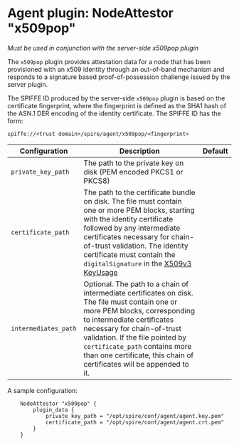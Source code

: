 # Agent plugin: NodeAttestor "x509pop"

*Must be used in conjunction with the server-side x509pop plugin*

The `x509pop` plugin provides attestation data for a node that has been
provisioned with an x509 identity through an out-of-band mechanism and responds
to a signature based proof-of-possession challenge issued by the server
plugin.

The SPIFFE ID produced by the server-side `x509pop` plugin is based on the certificate fingerprint, where the fingerprint is defined as the
SHA1 hash of the ASN.1 DER encoding of the identity certificate. The SPIFFE ID has the form:

```
spiffe://<trust domain>/spire/agent/x509pop/<fingerprint>
```

| Configuration        | Description                                                                                                                                                                                                                                                                                                                                                    | Default |
|----------------------|----------------------------------------------------------------------------------------------------------------------------------------------------------------------------------------------------------------------------------------------------------------------------------------------------------------------------------------------------------------|---------|
| `private_key_path`   | The path to the private key on disk (PEM encoded PKCS1 or PKCS8)                                                                                                                                                                                                                                                                                               |         |
| `certificate_path`   | The path to the certificate bundle on disk. The file must contain one or more PEM blocks, starting with the identity certificate followed by any intermediate certificates necessary for chain-of-trust validation. The identity certificate must contain the `digitalSignature` in the [X509v3 KeyUsage](https://tools.ietf.org/html/rfc5280#section-4.2.1.3) |         |
| `intermediates_path` | Optional. The path to a chain of intermediate certificates on disk. The file must contain one or more PEM blocks, corresponding to intermediate certificates necessary for chain-of-trust validation. If the file pointed by `certificate_path` contains more than one certificate, this chain of certificates will be appended to it.                         |         |

A sample configuration:

```
	NodeAttestor "x509pop" {
		plugin_data {
			private_key_path = "/opt/spire/conf/agent/agent.key.pem"
			certificate_path = "/opt/spire/conf/agent/agent.crt.pem"
		}
	}
```
